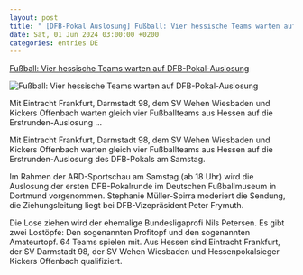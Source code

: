 ```yaml
---
layout: post
title: " [DFB-Pokal Auslosung] Fußball: Vier hessische Teams warten auf DFB-Pokal-Auslosung"
date: Sat, 01 Jun 2024 03:00:00 +0200
categories: entries DE
---
```

[Fußball: Vier hessische Teams warten auf DFB-Pokal-Auslosung](https://www.hessenschau.de/sport/fussball/fussball-vier-hessische-teams-warten-auf-dfb-pokal-auslosung-v1,auslosung-dfb-pokal-102.html)

![Fußball: Vier hessische Teams warten auf DFB-Pokal-Auslosung](https://www.hessenschau.de/sport/fussball/sujet-fussball-108~_t-1612941107907_v-16to9__retina.jpg)

Mit Eintracht Frankfurt, Darmstadt 98, dem SV Wehen Wiesbaden und Kickers Offenbach warten gleich vier Fußballteams aus Hessen auf die Erstrunden-Auslosung ...

Mit Eintracht Frankfurt, Darmstadt 98, dem SV Wehen Wiesbaden und Kickers Offenbach warten gleich vier Fußballteams aus Hessen auf die Erstrunden-Auslosung des DFB-Pokals am Samstag.

Im Rahmen der ARD-Sportschau am Samstag (ab 18 Uhr) wird die Auslosung der ersten DFB-Pokalrunde im Deutschen Fußballmuseum in Dortmund vorgenommen. Stephanie Müller-Spirra moderiert die Sendung, die Ziehungsleitung liegt bei DFB-Vizepräsident Peter Frymuth.

Die Lose ziehen wird der ehemalige Bundesligaprofi Nils Petersen. Es gibt zwei Lostöpfe: Den sogenannten Profitopf und den sogenannten Amateurtopf. 64 Teams spielen mit. Aus Hessen sind Eintracht Frankfurt, der SV Darmstadt 98, der SV Wehen Wiesbaden und Hessenpokalsieger Kickers Offenbach qualifiziert.

